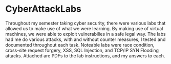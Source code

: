 # CyberAttackLabs
Throughout my semester taking cyber security, there were various labs that allowed us to make use of what we were learning. By making use of virtual machines, we were able to exploit vulnerabilies in a safe legal way. The labs had me do various attacks, with and without counter measures, I tested and documented throughout each task. Noteable labs were race condition, cross-site request forgery, XSS, SQL Injection, and TCP/IP SYN Flooding attacks. Attached are PDFs to the lab instructions, and my answers to each.
